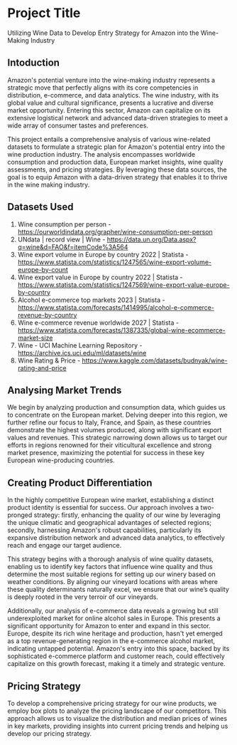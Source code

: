 
# Project Title
Utilizing Wine Data to Develop Entry Strategy for Amazon into the Wine-Making Industry

## Intoduction
Amazon's potential venture into the wine-making industry represents a strategic move that perfectly aligns with its core competencies in distribution, e-commerce, and data analytics. The wine industry, with its global value and cultural significance, presents a lucrative and diverse market opportunity. Entering this sector, Amazon can capitalize on its extensive logistical network and advanced data-driven strategies to meet a wide array of consumer tastes and preferences. 

This project entails a comprehensive analysis of various wine-related datasets to formulate a strategic plan for Amazon's potential entry into the wine production industry. The analysis encompasses worldwide consumption and production data, European market insights, wine quality assessments, and pricing strategies. By leveraging these data sources, the goal is to equip Amazon with a data-driven strategy that enables it to thrive in the wine making industry.

## Datasets Used
1. Wine consumption per person - https://ourworldindata.org/grapher/wine-consumption-per-person
2. UNdata | record view | Wine - https://data.un.org/Data.aspx?q=wine&d=FAO&f=itemCode%3A564
3. Wine export volume in Europe by country 2022 | Statista - https://www.statista.com/statistics/1247565/wine-export-volume-europe-by-count
4. Wine export value in Europe by country 2022 | Statista - https://www.statista.com/statistics/1247569/wine-export-value-europe-by-country
5. Alcohol e-commerce top markets 2023 | Statista - https://www.statista.com/forecasts/1414995/alcohol-e-commerce-revenue-by-country
6. Wine e-commerce revenue worldwide 2027 | Statista - https://www.statista.com/forecasts/1387335/global-wine-ecommerce-market-size
7. Wine - UCI Machine Learning Repository - https://archive.ics.uci.edu/ml/datasets/wine
8. Wine Rating & Price - https://www.kaggle.com/datasets/budnyak/wine-rating-and-price


## Analysing Market Trends
We begin by analyzing production and consumption data, which guides us to concentrate on the European market. Delving deeper into this region, we further refine our focus to Italy, France, and Spain, as these countries demonstrate the highest volumes produced, along with significant export values and revenues. This strategic narrowing down allows us to target our efforts in regions renowned for their viticultural excellence and strong market presence, maximizing the potential for success in these key European wine-producing countries.

## Creating Product Differentiation
In the highly competitive European wine market, establishing a distinct product identity is essential for success. Our approach involves a two-pronged strategy: firstly, enhancing the quality of our wine by leveraging the unique climatic and geographical advantages of selected regions; secondly, harnessing Amazon's robust capabilities, particularly its expansive distribution network and advanced data analytics, to effectively reach and engage our target audience.

This strategy begins with a thorough analysis of wine quality datasets, enabling us to identify key factors that influence wine quality and thus determine the most suitable regions for setting up our winery based on weather conditions. By aligning our vineyard locations with areas where these quality determinants naturally excel, we ensure that our wine’s quality is deeply rooted in the very terroir of our vineyards.

Additionally, our analysis of e-commerce data reveals a growing but still underexploited market for online alcohol sales in Europe. This presents a significant opportunity for Amazon to enter and expand in this sector. Europe, despite its rich wine heritage and production, hasn't yet emerged as a top revenue-generating region in the e-commerce alcohol market, indicating untapped potential. Amazon's entry into this space, backed by its sophisticated e-commerce platform and customer reach, could effectively capitalize on this growth forecast, making it a timely and strategic venture.

## Pricing Strategy
To develop a comprehensive pricing strategy for our wine products, we employ box plots to analyze the pricing landscape of our competitors. This approach allows us to visualize the distribution and median prices of wines in key markets, providing insights into current pricing trends and helping us develop our pricing strategy.


